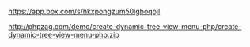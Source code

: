 https://app.box.com/s/hkxpongzum50igboqojl


http://phpzag.com/demo/create-dynamic-tree-view-menu-php/create-dynamic-tree-view-menu-php.zip
